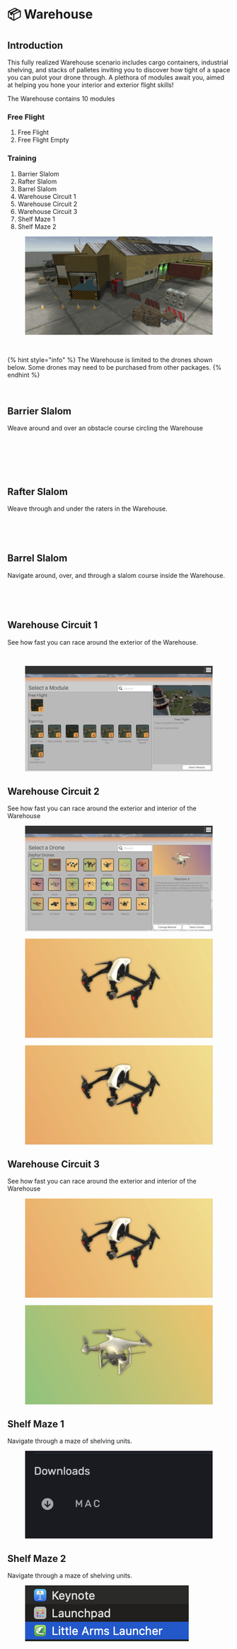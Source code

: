 # 📦 Warehouse

## Introduction

This fully realized Warehouse scenario includes cargo containers, industrial shelving, and stacks of palletes inviting you to discover how tight of a space you can pulot your drone through.  A plethora of modules await you, aimed at helping you hone your interior and exterior flight skills!

The Warehouse contains 10 modules

### Free Flight

1. Free Flight
2. Free Flight Empty

### Training

1. Barrier Slalom
2. Rafter Slalom
3. Barrel Slalom
4. Warehouse Circuit 1
5. Warehouse Circuit 2
6. Warehouse Circuit 3
7. Shelf Maze 1
8. Shelf Maze 2

<figure><img src="../../.gitbook/assets/image (63).png" alt=""><figcaption></figcaption></figure>

<figure><img src="../../.gitbook/assets/image (101).png" alt=""><figcaption></figcaption></figure>

{% hint style="info" %}
The Warehouse is limited to the drones shown below. Some drones may need to be purchased from other packages.
{% endhint %}

<figure><img src="../../.gitbook/assets/image (102).png" alt=""><figcaption></figcaption></figure>

## Barrier Slalom

Weave around and over an obstacle course circling the Warehouse

<figure><img src="../../.gitbook/assets/image (103).png" alt=""><figcaption></figcaption></figure>

<figure><img src="../../.gitbook/assets/image (105).png" alt=""><figcaption></figcaption></figure>

<figure><img src="../../.gitbook/assets/image (106).png" alt=""><figcaption></figcaption></figure>

## Rafter Slalom

Weave through and under the raters in the Warehouse.

<figure><img src="../../.gitbook/assets/image (107).png" alt=""><figcaption></figcaption></figure>

<figure><img src="../../.gitbook/assets/image (108).png" alt=""><figcaption></figcaption></figure>

## Barrel Slalom

Navigate around, over, and through a slalom course inside the Warehouse.

<figure><img src="../../.gitbook/assets/image (109).png" alt=""><figcaption></figcaption></figure>

<figure><img src="../../.gitbook/assets/image (110).png" alt=""><figcaption></figcaption></figure>

## Warehouse Circuit 1

See how fast you can race around the exterior of the Warehouse.

<figure><img src="../../.gitbook/assets/image (111).png" alt=""><figcaption></figcaption></figure>

<figure><img src="../../.gitbook/assets/image.png" alt=""><figcaption></figcaption></figure>

## Warehouse Circuit 2

See how fast you can race around the exterior and interior of the Warehouse

<figure><img src="../../.gitbook/assets/image (1).png" alt=""><figcaption></figcaption></figure>

<figure><img src="../../.gitbook/assets/image (2).png" alt=""><figcaption></figcaption></figure>

<figure><img src="../../.gitbook/assets/image (3).png" alt=""><figcaption></figcaption></figure>

## Warehouse Circuit 3

See how fast you can race around the exterior and interior of the Warehouse

<figure><img src="../../.gitbook/assets/image (4).png" alt=""><figcaption></figcaption></figure>

<figure><img src="../../.gitbook/assets/image (5).png" alt=""><figcaption></figcaption></figure>

## Shelf Maze 1

Navigate through a maze of shelving units.

<figure><img src="../../.gitbook/assets/image (6).png" alt=""><figcaption></figcaption></figure>

## Shelf Maze 2

Navigate through a maze of shelving units.

<figure><img src="../../.gitbook/assets/image (7).png" alt=""><figcaption></figcaption></figure>
